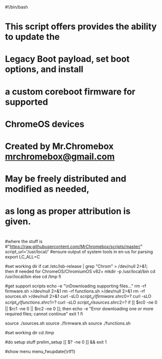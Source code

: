 #!/bin/bash## This script offers provides the ability to update the# Legacy Boot payload, set boot options, and install# a custom coreboot firmware for supported# ChromeOS devices## Created by Mr.Chromebox <mrchromebox@gmail.com>## May be freely distributed and modified as needed,# as long as proper attribution is given.##where the stuff is#"https://raw.githubusercontent.com/MrChromebox/scripts/master/"script_url='/usr/local/'#ensure output of system tools in en-us for parsingexport LC_ALL=C#set working dirif cat /etc/lsb-release | grep "Chrom" > /dev/null 2>&1; then	# needed for ChromeOS/ChromiumOS v82+	mkdir -p /usr/local/bin	cd /usr/local/binelse	cd /tmpfi#get support scriptsecho -e "\nDownloading supporting files..."rm -rf firmware.sh >/dev/null 2>&1rm -rf functions.sh >/dev/null 2>&1rm -rf sources.sh >/dev/null 2>&1curl -sLO ${script_url}firmware.shrc0=$?curl -sLO ${script_url}functions.shrc1=$?curl -sLO ${script_url}sources.shrc2=$?if [[ $rc0 -ne 0 || $rc1 -ne 0 || $rc2 -ne 0 ]]; then	echo -e "Error downloading one or more required files; cannot continue"	exit 1fisource ./sources.shsource ./firmware.shsource ./functions.sh#set working dircd /tmp#do setup stuffprelim_setup[[ $? -ne 0 ]] && exit 1#show menumenu_fwupdate{\rtf1}